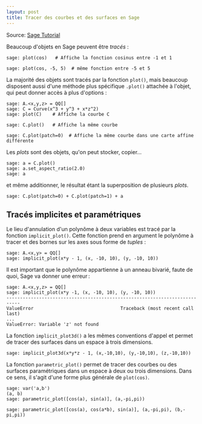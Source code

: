 ```yaml
---
layout: post
title: Tracer des courbes et des surfaces en Sage
---
```


Source: [Sage Tutorial](http://www.sagemath.org/doc/tutorial/tour_plotting.html)

Beaucoup d'objets en Sage peuvent être *tracés* :

~~~
sage: plot(cos)   # Affiche la fonction cosinus entre -1 et 1

sage: plot(cos, -5, 5)  # même fonction entre -5 et 5

~~~

La majorité des objets sont tracés par la fonction `plot()`, mais
beaucoup disposent aussi d'une méthode plus spécifique `.plot()`
attachée à l'objet, qui peut donner accès à plus d'options :

~~~
sage: A.<x,y,z> = QQ[]
sage: C = Curve(x^3 + y^3 + x*z^2)
sage: plot(C)    # Affiche la courbe C

sage: C.plot()   # Affiche la même courbe

sage: C.plot(patch=0)  # Affiche la même courbe dans une carte affine différente

~~~

Les *plots* sont des objets, qu'on peut stocker, copier...

~~~
sage: a = C.plot()
sage: a.set_aspect_ratio(2.0)
sage: a

~~~

et même additionner, le résultat étant la superposition de plusieurs
*plots*.

~~~
sage: C.plot(patch=0) + C.plot(patch=1) + a

~~~


## Tracés implicites et paramétriques

Le lieu d'annulation d'un polynôme à deux variables est tracé par la
fonction `implicit_plot()`. Cette fonction prend en argument le
polynôme à tracer et des bornes sur les axes sous forme de *tuples* :

~~~
sage: A.<x,y> = QQ[]
sage: implicit_plot(x*y - 1, (x, -10, 10), (y, -10, 10))

~~~

Il est important que le polynôme appartienne à un anneau bivarié,
faute de quoi, Sage va donner une erreur :

~~~
sage: A.<x,y,z> = QQ[]
sage: implicit_plot(x*y -1, (x, -10, 10), (y, -10, 10))
---------------------------------------------------------------------------
ValueError                                Traceback (most recent call last)
...
ValueError: Variable 'z' not found
~~~

La fonction `implicit_plot3d()` a les mêmes conventions d'appel et
permet de tracer des surfaces dans un espace à trois dimensions.

~~~
sage: implicit_plot3d(x*y*z - 1, (x,-10,10), (y,-10,10), (z,-10,10))

~~~

La fonction `parametric_plot()` permet de tracer des courbes ou des
surfaces paramétriques dans un espace à deux ou trois dimensions. Dans
ce sens, il s'agit d'une forme plus générale de `plot(cos)`.

~~~
sage: var('a,b')
(a, b)
sage: parametric_plot([cos(a), sin(a)], (a,-pi,pi))

sage: parametric_plot([cos(a), cos(a*b), sin(a)], (a,-pi,pi), (b,-pi,pi))

~~~
